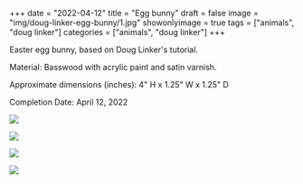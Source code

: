 +++
date = "2022-04-12"
title = "Egg bunny"
draft = false
image = "img/doug-linker-egg-bunny/1.jpg"
showonlyimage = true
tags = ["animals", "doug linker"]
categories = ["animals", "doug linker"]
+++

Easter egg bunny, based on Doug Linker's tutorial.

<!--more-->

Material: Basswood with acrylic paint and satin varnish.

Approximate dimensions (inches): 4" H x 1.25" W x 1.25" D

Completion Date: April 12, 2022

![](../../img/doug-linker-egg-bunny/1.jpg)

![](../../img/doug-linker-egg-bunny/2.jpg)

![](../../img/doug-linker-egg-bunny/3.jpg)

![](../../img/doug-linker-egg-bunny/4.jpg)
